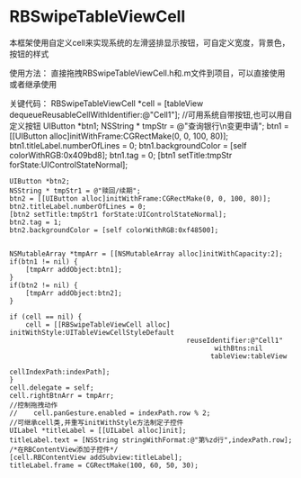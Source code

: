 # RBSwipeTableViewCell

本框架使用自定义cell来实现系统的左滑竖排显示按钮，可自定义宽度，背景色，按钮的样式

使用方法：
直接拖拽RBSwipeTableViewCell.h和.m文件到项目，可以直接使用或者继承使用

关键代码：
   RBSwipeTableViewCell *cell = [tableView dequeueReusableCellWithIdentifier:@"Cell1"];
    //可用系统自带按钮,也可以用自定义按钮
    UIButton *btn1;
    NSString * tmpStr = @"查询银行\n变更申请";
    btn1 = [[UIButton alloc]initWithFrame:CGRectMake(0, 0, 100, 80)];
    btn1.titleLabel.numberOfLines = 0;
    btn1.backgroundColor = [self colorWithRGB:0x409bd8];
    btn1.tag = 0;
    [btn1 setTitle:tmpStr forState:UIControlStateNormal];
    
    UIButton *btn2;
    NSString * tmpStr1 = @"赎回/续期";
    btn2 = [[UIButton alloc]initWithFrame:CGRectMake(0, 0, 100, 80)];
    btn2.titleLabel.numberOfLines = 0;
    [btn2 setTitle:tmpStr1 forState:UIControlStateNormal];
    btn2.tag = 1;
    btn2.backgroundColor = [self colorWithRGB:0xf48500];
    

    NSMutableArray *tmpArr = [[NSMutableArray alloc]initWithCapacity:2];
    if(btn1 != nil) {
        [tmpArr addObject:btn1];
    }
    if(btn2 != nil) {
        [tmpArr addObject:btn2];
    }

    if (cell == nil) {
        cell = [[RBSwipeTableViewCell alloc] initWithStyle:UITableViewCellStyleDefault
                                                reuseIdentifier:@"Cell1"
                                                       withBtns:nil
                                                      tableView:tableView
                                                  cellIndexPath:indexPath];
    }
    cell.delegate = self;
    cell.rightBtnArr = tmpArr;
    //控制拖拽动作
    //    cell.panGesture.enabled = indexPath.row % 2;
    //可继承cell类,并重写initWithStyle方法制定子控件
    UILabel *titleLabel = [[UILabel alloc]init];
    titleLabel.text = [NSString stringWithFormat:@"第%zd行",indexPath.row];
    /*在RBContentView添加子控件*/
    [cell.RBContentView addSubview:titleLabel];
    titleLabel.frame = CGRectMake(100, 60, 50, 30);
    
    
    
    
